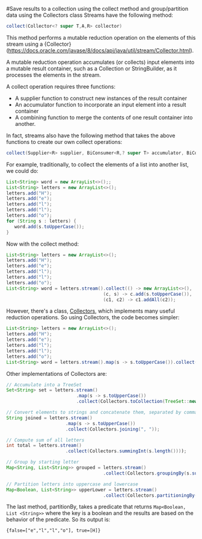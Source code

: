 #Save results to a collection using the collect method and group/partition data using the Collectors class
Streams have the following method:
````java
collect(Collector<? super T,A,R> collector)
````
This method performs a mutable reduction operation on the elements of this stream using a {Collector}(https://docs.oracle.com/javase/8/docs/api/java/util/stream/Collector.html).

A mutable reduction operation accumulates (or collects) input elements into a mutable result container, such as a Collection or StringBuilder, as it processes the elements in the stream.

A collect operation requires three functions: 
* A supplier function to construct new instances of the result container
* An accumulator function to incorporate an input element into a result container
* A combining function to merge the contents of one result container into another.

In fact, streams also have the following method that takes the above functions to create our own collect operations:
````java
collect(Supplier<R> supplier, BiConsumer<R,? super T> accumulator, BiConsumer<R,R> combiner)
````
For example, traditionally, to collect the elements of a list into another list, we could do:
````java
List<String> word = new ArrayList<>();;
List<String> letters = new ArrayList<>();
letters.add("H");
letters.add("e");
letters.add("l");
letters.add("l");
letters.add("o");
for (String s : letters) {
   word.add(s.toUpperCase());
}
````
Now with the collect method:
````java
List<String> letters = new ArrayList<>();
letters.add("H");
letters.add("e");
letters.add("l");
letters.add("l");
letters.add("o");
List<String> word = letters.stream().collect(() -> new ArrayList<>(),
                                    (c, s) -> c.add(s.toUpperCase()),
                                    (c1, c2) -> c1.addAll(c2));
````

However, there's a class, [Collectors](https://docs.oracle.com/javase/8/docs/api/java/util/stream/Collectors.html), which implements many useful reduction operations. So using Collectors, the code becomes simpler:
````java
List<String> letters = new ArrayList<>();
letters.add("H");
letters.add("e");
letters.add("l");
letters.add("l");
letters.add("o");
List<String> word = letters.stream().map(s -> s.toUpperCase()).collect(Collectors.toList());
````

Other implementations of Collectors are:
````java
// Accumulate into a TreeSet
Set<String> set = letters.stream()
                          .map(s -> s.toUpperCase())
                          .collect(Collectors.toCollection(TreeSet::new));

// Convert elements to strings and concatenate them, separated by commas
String joined = letters.stream()
                      .map(s -> s.toUpperCase())
                      .collect(Collectors.joining(", "));

// Compute sum of all letters
int total = letters.stream()
                      .collect(Collectors.summingInt(s.length())));

// Group by starting letter
Map<String, List<String>> grouped = letters.stream()
                                    .collect(Collectors.groupingBy(s.substring(0,1)));

// Partition letters into uppercase and lowercase
Map<Boolean, List<String>> upperLower = letters.stream()
                                    .collect(Collectors.partitioningBy(s -> Character.isUpperCase(s.codePointAt(0))));

````
The last method, partitionBy, takes a predicate that returns `Map<Boolean, List <String>>` where the key is a boolean and the results are based on the behavior of the predicate. So its output is:
````
{false=["e","l","l","o"], true=[H]}
````
